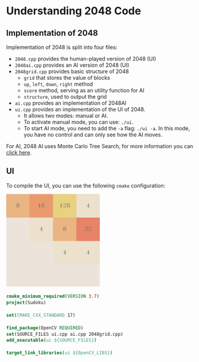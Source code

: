 # Understanding 2048 Code

## Implementation of 2048

Implementation of 2048 is split into four files:

- `2048.cpp` provides the human-played version of 2048 (UI)
- `2048ai.cpp` provides an AI version of 2048 (UI)
- `2048grid.cpp` provides basic structure of 2048
  - `grid` that stores the value of blocks
  - `up`, `left`, `down`, `right` method
  - `score` method, serving as an utility function for AI
  - `structure`, used to output the grid
- `ai.cpp` provides an implementation of 2048AI
- `ui.cpp` provides an implementation of the UI of 2048.
  - It allows two modes: manual or AI.
  - To activate manual mode, you can use: `./ui`.
  - To start AI mode, you need to add the `-a` flag: `./ui -a`. In this mode, you have no control and can only see how the AI moves.

For AI, 2048 AI uses Monte Carlo Tree Search, for more information you can [click here](https://www.geeksforgeeks.org/ml-monte-carlo-tree-search-mcts/).

## UI

To compile the UI, you can use the following `cmake` configuration:

<img src="https://raw.githubusercontent.com/qyxtim/AI-For-Games/main/2048/assets/21.png" width=50% height=50%>

```cmake
cmake_minimum_required(VERSION 3.7)
project(Sudoku)

set(CMAKE_CXX_STANDARD 17)

find_package(OpenCV REQUIRED)
set(SOURCE_FILES ui.cpp ai.cpp 2048grid.cpp)
add_executable(ui ${SOURCE_FILES})

target_link_libraries(ui ${OpenCV_LIBS})
```